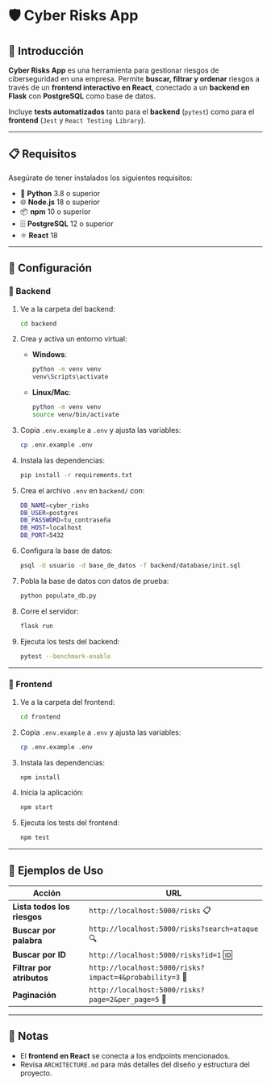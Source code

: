 # 🛡️ Cyber Risks App

## 📝 Introducción
**Cyber Risks App** es una herramienta para gestionar riesgos de ciberseguridad en una empresa. Permite **buscar, filtrar y ordenar** riesgos a través de un **frontend interactivo en React**, conectado a un **backend en Flask** con **PostgreSQL** como base de datos.

Incluye **tests automatizados** tanto para el **backend** (`pytest`) como para el **frontend** (`Jest` y `React Testing Library`).

---

## 📋 Requisitos

Asegúrate de tener instalados los siguientes requisitos:

- 🐍 **Python** 3.8 o superior  
- 🌐 **Node.js** 18 o superior  
- 📦 **npm** 10 o superior  
- 🗄️ **PostgreSQL** 12 o superior  
- ⚛️ **React** 18

---

## 🚀 Configuración

### 🔹 Backend

1. Ve a la carpeta del backend:
   ```sh
   cd backend
   ```

2. Crea y activa un entorno virtual:

   - **Windows**:
     ```sh
     python -m venv venv
     venv\Scripts\activate
     ```
   - **Linux/Mac**:
     ```sh
     python -m venv venv
     source venv/bin/activate
     ```

3. Copia `.env.example` a `.env` y ajusta las variables:
   ```sh
   cp .env.example .env
   ```

4. Instala las dependencias:
   ```sh
   pip install -r requirements.txt
   ```

5. Crea el archivo `.env` en `backend/` con:
   ```sh
   DB_NAME=cyber_risks
   DB_USER=postgres
   DB_PASSWORD=tu_contraseña
   DB_HOST=localhost
   DB_PORT=5432
   ```

6. Configura la base de datos:
   ```sh
   psql -U usuario -d base_de_datos -f backend/database/init.sql
   ```

7. Pobla la base de datos con datos de prueba:
   ```sh
   python populate_db.py
   ```

8. Corre el servidor:
   ```sh
   flask run
   ```

9. Ejecuta los tests del backend:
   ```sh
   pytest --benchmark-enable
   ```

---

### 🔹 Frontend

1. Ve a la carpeta del frontend:
   ```sh
   cd frontend
   ```

2. Copia `.env.example` a `.env` y ajusta las variables:
   ```sh
   cp .env.example .env
   ```

3. Instala las dependencias:
   ```sh
   npm install
   ```

4. Inicia la aplicación:
   ```sh
   npm start
   ```

5. Ejecuta los tests del frontend:
   ```sh
   npm test
   ```

---

## 🌟 Ejemplos de Uso

| Acción | URL |
|--------|----|
| **Lista todos los riesgos** | `http://localhost:5000/risks` 📋 |
| **Buscar por palabra** | `http://localhost:5000/risks?search=ataque` 🔍 |
| **Buscar por ID** | `http://localhost:5000/risks?id=1` 🆔 |
| **Filtrar por atributos** | `http://localhost:5000/risks?impact=4&probability=3` 🎯 |
| **Paginación** | `http://localhost:5000/risks?page=2&per_page=5` 📄 |

---

## 📌 Notas

- El **frontend en React** se conecta a los endpoints mencionados.
- Revisa `ARCHITECTURE.md` para más detalles del diseño y estructura del proyecto.
